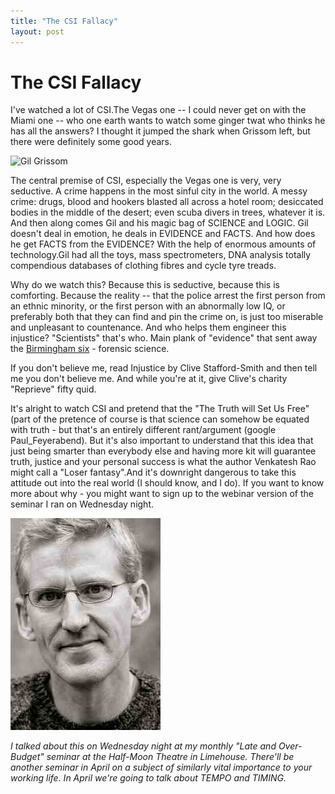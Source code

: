 ```yaml
---
title: "The CSI Fallacy"
layout: post 
---
```

# The CSI Fallacy

I've watched a lot of CSI.The Vegas one -- I could never get on with the Miami one -- who one earth wants to watch some ginger twat who thinks he has all the answers? I thought it jumped the shark when Grissom left, but there were definitely some good years.

![Gil Grissom](http://upload.wikimedia.org/wikipedia/commons/d/da/William_Petersen_crop.jpg "Loser Hero")


The central premise of CSI, especially the Vegas one is very, very seductive. A crime happens in the most sinful city in the world. A messy crime: drugs, blood and hookers blasted all across a hotel room; desiccated bodies in the middle of the desert; even scuba divers in trees, whatever it is. And then along comes Gil and his magic bag of SCIENCE and LOGIC. Gil doesn't deal in emotion, he deals in EVIDENCE and FACTS. And how does he get FACTS from the EVIDENCE? With the help of enormous amounts of technology.Gil had all the toys, mass spectrometers, DNA analysis totally compendious databases of clothing fibres and cycle tyre treads.

Why do we watch this? Because this is seductive, because this is comforting. Because the reality -- that the police arrest the first person from an ethnic minority, or the first person with an abnormally low IQ, or preferably both that they can find and pin the crime on, is just too miserable and unpleasant to countenance. And who helps them engineer this injustice? "Scientists" that's who. Main plank of "evidence" that sent away the [Birmingham six]( http://en.wikipedia.org/wiki/Birmingham_Six) - forensic science.

If you don't believe me, read Injustice by Clive Stafford-Smith and then tell me you don't believe me. And while you're at it, give Clive's charity "Reprieve" fifty quid. 

It's alright to watch CSI and pretend that the "The Truth will Set Us Free" (part of the pretence of course is that science can somehow be equated with truth - but that's an entirely different rant/argument (google Paul_Feyerabend). But it's also important to understand that this idea that just being smarter than everybody else and having more kit will guarantee truth, justice and your personal success is what the author Venkatesh Rao might call a "Loser fantasy".And it's downright dangerous to take this attitude out into the real world (I should know, and I do). If you want to know more about why - you might want to sign up to the webinar version of the seminar I ran on Wednesday night.

![Clive Stafford Smith](/assets/CliveStaffordSmith.jpg "Real world - real hero")

*I talked about this on Wednesday night at my monthly "Late and Over-Budget" seminar at the Half-Moon Theatre in Limehouse. There'll be another seminar in April on a subject of similarly vital importance to your working life. In April we're going to talk about TEMPO and TIMING.* 

